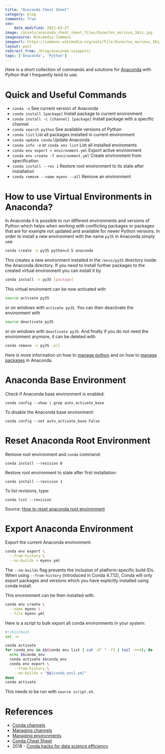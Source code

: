 ```yaml
---
title: "Anaconda Cheat Sheet"
category: blog
comments: True
seo:
    date_modified: 2021-03-27
image: /assets/anaconda_cheat_sheet_files/Eunectes_murinus_10zz.jpg
imagesource: Wikimedia Commons
imageurl: https://commons.wikimedia.org/wiki/File:Eunectes_murinus_10zz.jpg
layout: post
redirect_from: /blog/anaconda-snippets/
tags: ['Anaconda', 'Python']
---
```

Here is a short collection of commands and solutions for [Anaconda](https://www.continuum.io/downloads) with Python that I frequently tend to use.

# Quick and Useful Commands

- `conda -v` See current version of Anaconda
- `conda install [package]` Install package to current environment
- `conda install -c [channel] [package]` Install package with a specific channel
- `conda search python` See available versions of Python
- `conda list` List all packages installed in current environment
- `conda update conda` Update Anaconda
- `conda info -e` or `conda env list` List all installed enviroments
- `conda env export > environment.yml` Export active environment
- `conda env create -f environment.yml` Create environment from specification
- `conda install --rev 1` Restore root environment to its state after installation
- `conda remove --name myenv --all` Remove an environment

# How to use Virtual Environments in Anaconda?

In Anaconda it is possible to run different environments and versions of Python which helps when working with conflicting packages or packages that are for example not updated and available for newer Python versions. In order to install a new environment with the name `py35` in Anaconda simply use

```bash
conda create -n py35 python=3.5 anaconda
```

This creates a new environment installed in the `/envs/py35` directory inside the Anaconda directory. If you need to install further packages to the created virtual environment you can install it by

```bash
conda install -n py35 [package]
```

This virtual enviroment can be now activated with

```bash
source activate py35
```

or on windows with `activate py35`. You can then deactivate the environment with

```bash
source deactivate py35
```

or on windows with `deactivate py35`. And finally if you do not need the environment anymore, it can be deleted with

```bash
conda remove -n py35 -all
```

Here is more information on how to [manage python](https://conda.io/docs/py2or3.html) and on how to [manage packages](https://conda.io/docs/using/pkgs.html) in Anaconda.

# Anaconda Base Environment

Check if Anaconda base environment is enabled:

    conda config --show | grep auto_activate_base
    
To disable the Anaconda base environment:

    conda config --set auto_activate_base False

# Reset Anaconda Root Environment

Remove root environment and `conda` command:

    conda install --revision 0
    
Restore root environment to state after first installation:

    conda install --revision 1

To list revisions, type:

    conda list --revision

Source: [How to reset anaconda root environment](https://stackoverflow.com/questions/41914139/how-to-reset-anaconda-root-environment)

# Export Anaconda Environment

Export the current Anaconda environment:

```bash
conda env export \
  --from-history \
  --no-builds > myenv.yml
```
    
The `--no-builds` flag prevents the inclusion of platform-specific build IDs. When using `--from-history` (introduced in Conda 4.7.12), Conda will only export packages and versions which you have explicitly installed using conda install.

This environment can be then installed with:

```bash
conda env create \
  --name myenv \
  --file myenv.yml
```

Here is a script to bulk export all conda environments in your system: 

```bash
#!/bin/bash
set -e

conda activate
for conda_env in $$(conda env list | cut -d" " -f1 | tail -n+4); do
  echo $$conda_env
  conda activate $$conda_env
  conda env export \
    --from-history \
    --no-builds > "$${conda_env}.yml"
done
conda activate
```

This needs to be run with `source script.sh`.

# References

- [Conda channels](https://docs.conda.io/projects/conda/en/latest/user-guide/concepts/channels.html)
- [Managing channels](https://docs.conda.io/projects/conda/en/latest/user-guide/tasks/manage-channels.html)
- [Managing environments](https://docs.conda.io/projects/conda/en/latest/user-guide/tasks/manage-environments.html)
- [Conda Cheat Sheet](https://kapeli.com/cheat_sheets/Conda.docset/Contents/Resources/Documents/index)
- 2018 - [Conda hacks for data science efficiency](https://ericmjl.github.io/blog/2018/12/25/conda-hacks-for-data-science-efficiency/)